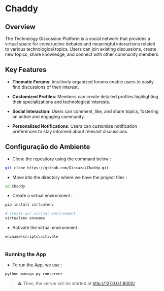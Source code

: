 # Chaddy

## Overview

The Technology Discussion Platform is a social network that provides a virtual space for constructive debates and meaningful interactions related to various technological topics. Users can join existing discussions, create new topics, share knowledge, and connect with other community members.

## Key Features

- **Thematic Forums**: Intuitively organized forums enable users to easily find discussions of their interest.

- **Customized Profiles**: Members can create detailed profiles highlighting their specializations and technological interests.

- **Social Interaction**: Users can comment, like, and share topics, fostering an active and engaging community.

- **Personalized Notifications**: Users can customize notification preferences to stay informed about relevant discussions.

## Configuração do Ambiente

- Clone the repository using the command below :
```bash
git clone https://github.com/Gincaza/Chaddy.git

```

- Move into the directory where we have the project files : 
```bash
cd Chaddy

```

- Create a virtual environment :
```bash
pip install virtualenv

# Create our virtual environment
virtualenv envname

```

- Activate the virtual environment :
```bash
envname\scripts\activate

```

#

### Running the App

- To run the App, we use :
```bash
python manage.py runserver

```

> ⚠ Then, the server will be started at http://127.0.0.1:8000/


